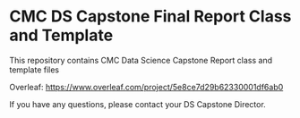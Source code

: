 # CMC DS Capstone Final Report Class and Template
This repository contains CMC Data Science Capstone Report class and template files

Overleaf: https://www.overleaf.com/project/5e8ce7d29b62330001df6ab0

If you have any questions, please contact your DS Capstone Director.


